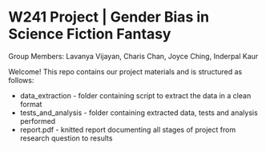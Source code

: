 # W241 Project | Gender Bias in Science Fiction Fantasy

Group Members: Lavanya Vijayan, Charis Chan, Joyce Ching, Inderpal Kaur

Welcome! This repo contains our project materials and is structured as follows:

* data_extraction - folder containing script to extract the data in a clean format
* tests_and_analysis - folder containing extracted data, tests and analysis performed
* report.pdf - knitted report documenting all stages of project from research question to results